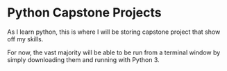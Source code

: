 
# Python Capstone Projects

As I learn python, this is where I will be storing capstone project that show off my skills.

For now, the vast majority will be able to be run from a terminal window by simply downloading them and running with Python 3.
